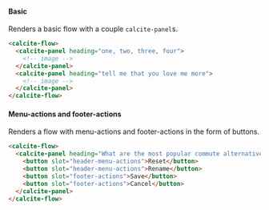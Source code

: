 #### Basic

Renders a basic flow with a couple `calcite-panel`s.

```html
<calcite-flow>
  <calcite-panel heading="one, two, three, four">
    <!-- image -->
  </calcite-panel>
  <calcite-panel heading="tell me that you love me more">
    <!-- image -->
  </calcite-panel>
</calcite-flow>
```

#### Menu-actions and footer-actions

Renders a flow with menu-actions and footer-actions in the form of buttons.

```html
<calcite-flow>
  <calcite-panel heading="What are the most popular commute alternatives?">
    <button slot="header-menu-actions">Reset</button>
    <button slot="header-menu-actions">Rename</button>
    <button slot="footer-actions">Save</button>
    <button slot="footer-actions">Cancel</button>
  </calcite-panel>
</calcite-flow>
```
